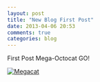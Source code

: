 ```yaml
---
layout: post
title: "New Blog First Post"
date: 2013-04-06 20:53
comments: true
categories: blog
---
```


First Post Mega-Octocat GO!

[![Megacat](http://octodex.github.com/images/megacat-2.png "Megacat")](http://octodex.github.com/megacat-2/)
